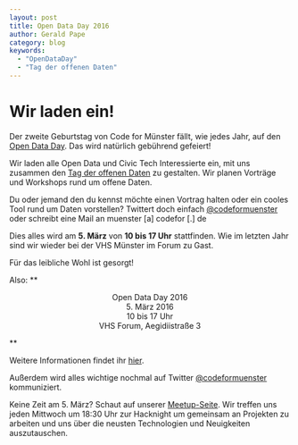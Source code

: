 ```yaml
---
layout: post
title: Open Data Day 2016
author: Gerald Pape
category: blog
keywords:
  - "OpenDataDay"
  - "Tag der offenen Daten"
---
```

# Wir laden ein!

Der zweite Geburtstag von Code for Münster fällt, wie jedes Jahr, auf den [Open Data Day](http://de.opendataday.org/). Das wird natürlich gebührend gefeiert!

Wir laden alle Open Data und Civic Tech Interessierte ein, mit uns zusammen den [Tag der offenen Daten](http://codeformuenster.org/opendataday/) zu gestalten. Wir planen Vorträge und Workshops rund um offene Daten. 

Du oder jemand den du kennst möchte einen Vortrag halten oder ein cooles Tool rund um Daten vorstellen? Twittert doch einfach [@codeformuenster](https://twitter.com/codeformuenster) oder schreibt eine Mail an muenster [a] codefor [.] de 

Dies alles wird am **5. März** von **10 bis 17 Uhr** stattfinden. Wie im letzten Jahr sind wir wieder bei der VHS Münster im Forum zu Gast.

Für das leibliche Wohl ist gesorgt!

Also:
**<p align="center">
Open Data Day 2016<br />
5. März 2016<br />
10 bis 17 Uhr<br />
VHS Forum, Aegidiistraße 3
</p>**

Weitere Informationen findet ihr [hier](http://codeformuenster.org/opendataday/).

Außerdem wird alles wichtige nochmal auf Twitter [@codeformuenster](https://twitter.com/codeformuenster) kommuniziert.

Keine Zeit am 5. März? Schaut auf unserer [Meetup-Seite](http://www.meetup.com/OK-Lab-Munster/). Wir treffen uns jeden Mittwoch um 18:30 Uhr zur Hacknight um gemeinsam an Projekten zu arbeiten und uns über die neusten Technologien und Neuigkeiten auszutauschen.
